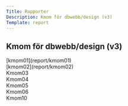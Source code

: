 ```yaml
---
Title: Rapporter
Description: Kmom för dbwebb/design (v3)
Template: report
---
```


## Kmom för dbwebb/design (v3)

<div class="kmom-box">
  [kmom01](report/kmom01)
</div>

<div class="kmom-box">
  [kmom02](report/kmom02)
</div>

<div class="kmom-box">
Kmom03
</div>

<div class="kmom-box">
Kmom04
</div>

<div class="kmom-box">
Kmom05
</div>

<div class="kmom-box">
Kmom06
</div>

<div class="kmom-box project">
Kmom10
</div>
